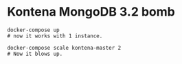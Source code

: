 # Kontena MongoDB 3.2 bomb  

```
docker-compose up
# now it works with 1 instance.

docker-compose scale kontena-master 2
# Now it blows up.
```
